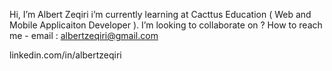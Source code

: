  Hi, I’m Albert Zeqiri i’m currently learning at Cacttus Education ( Web and Mobile Applicaiton Developer ).
 I’m looking to collaborate on ?
 How to reach me - email : albertzeqiri@gmail.com
 
 linkedin.com/in/albertzeqiri
